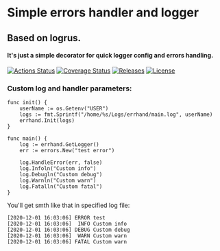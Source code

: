 # Simple errors handler and logger
## Based on logrus. 
#### It's just a simple decorator for quick logger config and errors handling.

[![Actions Status](https://github.com/kattaris/errhand/workflows/master%20CI/badge.svg)](https://github.com/kattaris/errhand/actions)
[![Coverage Status](https://codecov.io/github/kattaris/errhand/coverage.svg?branch=master)](https://codecov.io/gh/kattaris/errhand)
[![Releases](https://img.shields.io/github/v/release/errhand/errhand.svg?include_prereleases&style=flat-square)](https://github.com/kattaris/errhand/releases)
[![License](https://img.shields.io/badge/License-Apache%202.0-blue.svg)](https://opensource.org/licenses/Apache-2.0)

### Custom log and handler parameters:
```
func init() {
	userName := os.Getenv("USER")
	logs := fmt.Sprintf("/home/%s/Logs/errhand/main.log", userName)
	errhand.Init(logs)
}

func main() {
	log := errhand.GetLogger()
	err := errors.New("test error")

	log.HandleError(err, false)
	log.Infoln("Custom info")
	log.Debugln("Custom debug")
	log.Warnln("Custom warn")
	log.Fatalln("Custom fatal")
}
```
You'll get smth like that in specified log file:
```
[2020-12-01 16:03:06] ERROR test
[2020-12-01 16:03:06]  INFO Custom info
[2020-12-01 16:03:06] DEBUG Custom debug
[2020-12-01 16:03:06]  WARN Custom warn
[2020-12-01 16:03:06] FATAL Custom warn
```
